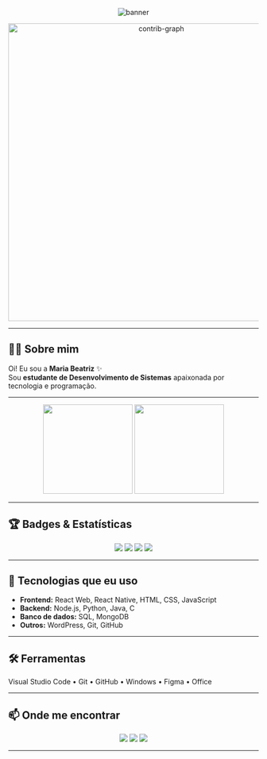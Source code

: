 <!-- Banner -->
<p align="center">
  <img src="https://img.shields.io/badge/Bem%20vindo%2C%20mbbia%20aqui!-Sou%20estudante%20de%20Desenvolvimento%20de%20Sistemas-%23ff66b2?style=for-the-badge&logo=github" alt="banner" />
</p>

<!-- Gráfico de Contribuições -->
<p align="center">
  <img width="600" alt="contrib-graph" src="https://github-readme-activity-graph.vercel.app/graph?username=mbbia10&bg_color=0d1117&color=ff66b2&line=ff66b2&point=ff4da6&area=true&hide_border=true" />
</p>

---

## 👩‍💻 Sobre mim
Oi! Eu sou a **Maria Beatriz** ✨  
Sou **estudante de Desenvolvimento de Sistemas** apaixonada por tecnologia e programação. 

---

<div align="center">

<!-- GitHub Stats -->
<img height="180em" src="https://github-readme-stats.vercel.app/api?username=mbbia10&show_icons=true&hide_border=true&bg_color=0d1117&title_color=ff66b2&icon_color=ff66b2&text_color=ffcce6" />

<!-- Top Languages -->
<img height="180em" src="https://github-readme-stats.vercel.app/api/top-langs/?username=mbbia10&layout=compact&hide_border=true&bg_color=0d1117&title_color=ff66b2&text_color=ffcce6" />

</div>

---

## 🏆 Badges & Estatísticas
<p align="center">
  <img src="https://img.shields.io/badge/Stars-⭐️-ff69b4?style=for-the-badge" />
  <img src="https://img.shields.io/badge/Commits-✔️-ff69b4?style=for-the-badge" />
  <img src="https://img.shields.io/badge/Followers-👥-ff69b4?style=for-the-badge" />
  <img src="https://img.shields.io/badge/Projetos-💻-ff69b4?style=for-the-badge" />
</p>

---

## 🚀 Tecnologias que eu uso
- **Frontend:** React Web, React Native, HTML, CSS, JavaScript  
- **Backend:** Node.js, Python, Java, C  
- **Banco de dados:** SQL, MongoDB  
- **Outros:** WordPress, Git, GitHub  

---

## 🛠 Ferramentas
Visual Studio Code • Git • GitHub • Windows • Figma • Office  

---

## 📫 Onde me encontrar
<p align="center">
  <a href="https://www.instagram.com/_mbbia" target="_blank"><img src="https://img.shields.io/badge/Instagram-ff66b2?style=for-the-badge&logo=instagram&logoColor=white" /></a>
  <a href="mailto:mbianascimentoalves@gmail.com"><img src="https://img.shields.io/badge/Gmail-ff66b2?style=for-the-badge&logo=gmail&logoColor=white" /></a>
  <a href="https://www.linkedin.com/in/maria-beatriz-nascimento-alves/" target="_blank"><img src="https://img.shields.io/badge/LinkedIn-ff66b2?style=for-the-badge&logo=linkedin&logoColor=white" /></a>
</p>

---
